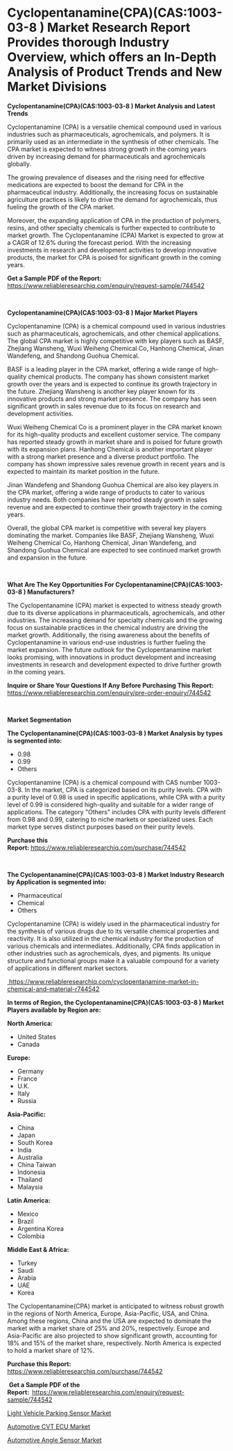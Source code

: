 <p><h1>Cyclopentanamine(CPA)(CAS:1003-03-8 ) Market Research Report Provides thorough Industry Overview, which offers an In-Depth Analysis of Product Trends and New Market Divisions</h1></p><p><strong>Cyclopentanamine(CPA)(CAS:1003-03-8 ) Market Analysis and Latest Trends</strong></p>
<p><p>Cyclopentanamine (CPA) is a versatile chemical compound used in various industries such as pharmaceuticals, agrochemicals, and polymers. It is primarily used as an intermediate in the synthesis of other chemicals. The CPA market is expected to witness strong growth in the coming years driven by increasing demand for pharmaceuticals and agrochemicals globally.</p><p>The growing prevalence of diseases and the rising need for effective medications are expected to boost the demand for CPA in the pharmaceutical industry. Additionally, the increasing focus on sustainable agriculture practices is likely to drive the demand for agrochemicals, thus fueling the growth of the CPA market.</p><p>Moreover, the expanding application of CPA in the production of polymers, resins, and other specialty chemicals is further expected to contribute to market growth. The Cyclopentanamine (CPA) Market is expected to grow at a CAGR of 12.6% during the forecast period. With the increasing investments in research and development activities to develop innovative products, the market for CPA is poised for significant growth in the coming years.</p></p>
<p><strong>Get a Sample PDF of the Report:&nbsp;</strong> <a href="https://www.reliableresearchiq.com/enquiry/request-sample/744542">https://www.reliableresearchiq.com/enquiry/request-sample/744542</a></p>
<p>&nbsp;</p>
<p><strong>Cyclopentanamine(CPA)(CAS:1003-03-8 ) Major Market Players</strong></p>
<p><p>Cyclopentanamine (CPA) is a chemical compound used in various industries such as pharmaceuticals, agrochemicals, and other chemical applications. The global CPA market is highly competitive with key players such as BASF, Zhejiang Wansheng, Wuxi Weiheng Chemical Co, Hanhong Chemical, Jinan Wandefeng, and Shandong Guohua Chemical.</p><p>BASF is a leading player in the CPA market, offering a wide range of high-quality chemical products. The company has shown consistent market growth over the years and is expected to continue its growth trajectory in the future. Zhejiang Wansheng is another key player known for its innovative products and strong market presence. The company has seen significant growth in sales revenue due to its focus on research and development activities.</p><p>Wuxi Weiheng Chemical Co is a prominent player in the CPA market known for its high-quality products and excellent customer service. The company has reported steady growth in market share and is poised for future growth with its expansion plans. Hanhong Chemical is another important player with a strong market presence and a diverse product portfolio. The company has shown impressive sales revenue growth in recent years and is expected to maintain its market position in the future.</p><p>Jinan Wandefeng and Shandong Guohua Chemical are also key players in the CPA market, offering a wide range of products to cater to various industry needs. Both companies have reported steady growth in sales revenue and are expected to continue their growth trajectory in the coming years.</p><p>Overall, the global CPA market is competitive with several key players dominating the market. Companies like BASF, Zhejiang Wansheng, Wuxi Weiheng Chemical Co, Hanhong Chemical, Jinan Wandefeng, and Shandong Guohua Chemical are expected to see continued market growth and expansion in the future.</p></p>
<p>&nbsp;</p>
<p><strong>What Are The Key Opportunities For Cyclopentanamine(CPA)(CAS:1003-03-8 ) Manufacturers?</strong></p>
<p><p>The Cyclopentanamine (CPA) market is expected to witness steady growth due to its diverse applications in pharmaceuticals, agrochemicals, and other industries. The increasing demand for specialty chemicals and the growing focus on sustainable practices in the chemical industry are driving the market growth. Additionally, the rising awareness about the benefits of Cyclopentanamine in various end-use industries is further fueling the market expansion. The future outlook for the Cyclopentanamine market looks promising, with innovations in product development and increasing investments in research and development expected to drive further growth in the coming years.</p></p>
<p><strong>Inquire or Share Your Questions If Any Before Purchasing This Report:</strong> <a href="https://www.reliableresearchiq.com/enquiry/pre-order-enquiry/744542">https://www.reliableresearchiq.com/enquiry/pre-order-enquiry/744542</a></p>
<p>&nbsp;</p>
<p><strong>Market Segmentation</strong></p>
<p><strong>The Cyclopentanamine(CPA)(CAS:1003-03-8 ) Market Analysis by types is segmented into:</strong></p>
<p><ul><li>0.98</li><li>0.99</li><li>Others</li></ul></p>
<p><p>Cyclopentanamine (CPA) is a chemical compound with CAS number 1003-03-8. In the market, CPA is categorized based on its purity levels. CPA with a purity level of 0.98 is used in specific applications, while CPA with a purity level of 0.99 is considered high-quality and suitable for a wider range of applications. The category "Others" includes CPA with purity levels different from 0.98 and 0.99, catering to niche markets or specialized uses. Each market type serves distinct purposes based on their purity levels.</p></p>
<p><strong>Purchase this Report:&nbsp;</strong><a href="https://www.reliableresearchiq.com/purchase/744542">https://www.reliableresearchiq.com/purchase/744542</a></p>
<p>&nbsp;</p>
<p><strong>The Cyclopentanamine(CPA)(CAS:1003-03-8 ) Market Industry Research by Application is segmented into:</strong></p>
<p><ul><li>Pharmaceutical</li><li>Chemical</li><li>Others</li></ul></p>
<p><p>Cyclopentanamine (CPA) is widely used in the pharmaceutical industry for the synthesis of various drugs due to its versatile chemical properties and reactivity. It is also utilized in the chemical industry for the production of various chemicals and intermediates. Additionally, CPA finds application in other industries such as agrochemicals, dyes, and pigments. Its unique structure and functional groups make it a valuable compound for a variety of applications in different market sectors.</p></p>
<p><a href="https://www.reliableresearchiq.com/cyclopentanamine-market-in-chemical-and-material-r744542">&nbsp;https://www.reliableresearchiq.com/cyclopentanamine-market-in-chemical-and-material-r744542</a></p>
<p><strong>In terms of Region, the Cyclopentanamine(CPA)(CAS:1003-03-8 ) Market Players available by Region are:</strong></p>
<p>
    <p> <strong> North America: </strong>
        <ul>
            <li>United States</li>
            <li>Canada</li>
        </ul>
        </p> 
    <p> <strong> Europe: </strong>
        <ul>
            <li>Germany</li>
            <li>France</li>
            <li>U.K.</li>
            <li>Italy</li>
            <li>Russia</li>
        </ul>
        </p> 
    <p> <strong> Asia-Pacific: </strong>
        <ul>
            <li>China</li>
            <li>Japan</li>
            <li>South Korea</li>
            <li>India</li>
            <li>Australia</li>
            <li>China Taiwan</li>
            <li>Indonesia</li>
            <li>Thailand</li>
            <li>Malaysia</li>
        </ul>
        </p> 
    <p> <strong> Latin America: </strong>
        <ul>
            <li>Mexico</li>
            <li>Brazil</li>
            <li>Argentina Korea</li>
            <li>Colombia</li>
        </ul>
        </p> 
    <p> <strong> Middle East & Africa: </strong>
        <ul>
            <li>Turkey</li>
            <li>Saudi</li>
            <li>Arabia</li>
            <li>UAE</li>
            <li>Korea</li>
        </ul>
    </p>
    </p>
<p><p>The Cyclopentanamine(CPA) market is anticipated to witness robust growth in the regions of North America, Europe, Asia-Pacific, USA, and China. Among these regions, China and the USA are expected to dominate the market with a market share of 25% and 20%, respectively. Europe and Asia-Pacific are also projected to show significant growth, accounting for 18% and 15% of the market share, respectively. North America is expected to hold a market share of 12%.</p></p>
<p><strong>Purchase this Report: </strong><a href="https://www.reliableresearchiq.com/purchase/744542">https://www.reliableresearchiq.com/purchase/744542</a></p>
<p>&nbsp;<strong>Get a Sample PDF of the Report:&nbsp;&nbsp;</strong><a href="https://www.reliableresearchiq.com/enquiry/request-sample/744542">https://www.reliableresearchiq.com/enquiry/request-sample/744542</a></p>
<p><strong></strong></p>
<p><p><a href="https://github.com/lesliranch56456/Market-Research-Report-List-1/blob/main/light-vehicle-parking-sensor-market.md">Light Vehicle Parking Sensor Market</a></p><p><a href="https://github.com/traceygray97887/Market-Research-Report-List-1/blob/main/automotive-cvt-ecu-market.md">Automotive CVT ECU Market</a></p><p><a href="https://github.com/colme52/Market-Research-Report-List-1/blob/main/automotive-angle-sensor-market.md">Automotive Angle Sensor Market</a></p></p>